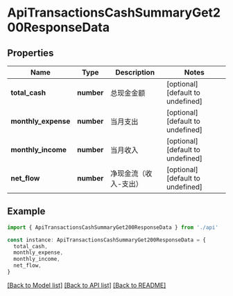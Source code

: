 # ApiTransactionsCashSummaryGet200ResponseData

## Properties

| Name                | Type       | Description           | Notes                             |
| ------------------- | ---------- | --------------------- | --------------------------------- |
| **total_cash**      | **number** | 总现金金额            | [optional] [default to undefined] |
| **monthly_expense** | **number** | 当月支出              | [optional] [default to undefined] |
| **monthly_income**  | **number** | 当月收入              | [optional] [default to undefined] |
| **net_flow**        | **number** | 净现金流（收入-支出） | [optional] [default to undefined] |

## Example

```typescript
import { ApiTransactionsCashSummaryGet200ResponseData } from './api'

const instance: ApiTransactionsCashSummaryGet200ResponseData = {
  total_cash,
  monthly_expense,
  monthly_income,
  net_flow,
}
```

[[Back to Model list]](../README.md#documentation-for-models) [[Back to API list]](../README.md#documentation-for-api-endpoints) [[Back to README]](../README.md)
